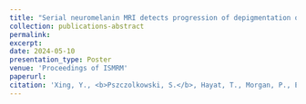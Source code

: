 ```yaml
---
title: "Serial neuromelanin MRI detects progression of depigmentation over 6 months in early Parkinson's"
collection: publications-abstract
permalink: 
excerpt:
date: 2024-05-10
presentation_type: Poster
venue: 'Proceedings of ISMRM'
paperurl:
citation: 'Xing, Y., <b>Pszczolkowski, S.</b>, Hayat, T., Morgan, P., Evans, J., Tench, C. and Auer, D., 2022, September. &quot;Serial neuromelanin MRI detects progression of depigmentation over 6 months in early Parkinson&lsquo;s&quot; <i>In Proceedings of ISMRM</i> 0311'
---
```

